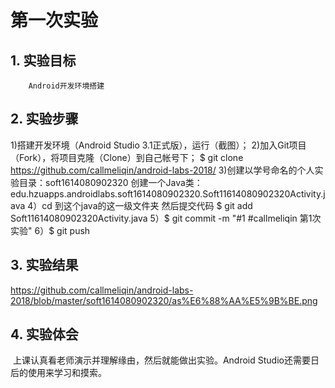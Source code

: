 # 第一次实验
## 1. 实验目标
        Android开发环境搭建
## 2. 实验步骤
1)搭建开发环境（Android Studio 3.1正式版），运行（截图）；
2)加入Git项目（Fork），将项目克隆（Clone）到自己帐号下；
  $ git clone https://github.com/callmeliqin/android-labs-2018/
3)创建以学号命名的个人实验目录：soft1614080902320
  创建一个Java类：edu.hzuapps.androidlabs.soft1614080902320.Soft11614080902320Activity.java
4）cd 到这个java的这一级文件夹
  然后提交代码 $ git add Soft11614080902320Activity.java
5）$ git commit -m "#1 #callmeliqin 第1次实验"
6）$ git push
## 3. 实验结果
 https://github.com/callmeliqin/android-labs-2018/blob/master/soft1614080902320/as%E6%88%AA%E5%9B%BE.png

## 4. 实验体会
  上课认真看老师演示并理解缘由，然后就能做出实验。Android Studio还需要日后的使用来学习和摸索。

